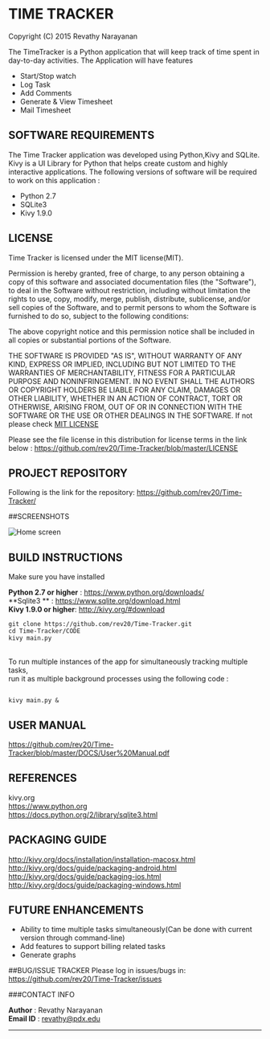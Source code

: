 # TIME TRACKER

Copyright (C) 2015 Revathy Narayanan

The TimeTracker is a Python application that will keep track of time spent in day-to-day activities.
The Application will have features 
* Start/Stop watch 
* Log Task
* Add Comments
* Generate & View Timesheet
* Mail Timesheet

## SOFTWARE REQUIREMENTS

The Time Tracker application was developed using Python,Kivy and SQLite. Kivy is a UI Library for Python that helps create custom and highly interactive applications. The following versions of software will be required to work on this application :

* Python 2.7
* SQLite3
* Kivy 1.9.0

## LICENSE

Time Tracker is licensed under the MIT license(MIT). 

Permission is hereby granted, free of charge, to any person obtaining a copy
of this software and associated documentation files (the "Software"), to deal
in the Software without restriction, including without limitation the rights
to use, copy, modify, merge, publish, distribute, sublicense, and/or sell
copies of the Software, and to permit persons to whom the Software is
furnished to do so, subject to the following conditions:

The above copyright notice and this permission notice shall be included in all
copies or substantial portions of the Software.

THE SOFTWARE IS PROVIDED "AS IS", WITHOUT WARRANTY OF ANY KIND, EXPRESS OR
IMPLIED, INCLUDING BUT NOT LIMITED TO THE WARRANTIES OF MERCHANTABILITY,
FITNESS FOR A PARTICULAR PURPOSE AND NONINFRINGEMENT. IN NO EVENT SHALL THE
AUTHORS OR COPYRIGHT HOLDERS BE LIABLE FOR ANY CLAIM, DAMAGES OR OTHER
LIABILITY, WHETHER IN AN ACTION OF CONTRACT, TORT OR OTHERWISE, ARISING FROM,
OUT OF OR IN CONNECTION WITH THE SOFTWARE OR THE USE OR OTHER DEALINGS IN THE
SOFTWARE.
If not please check [MIT LICENSE](http://opensource.org/licenses/MIT)

Please see the file license in this distribution for license terms in the link below :
https://github.com/rev20/Time-Tracker/blob/master/LICENSE

## PROJECT REPOSITORY

Following is the link for the repository: 
https://github.com/rev20/Time-Tracker/

##SCREENSHOTS

![Home screen ](/Users/revathy/homescreen.png "Home")



## BUILD INSTRUCTIONS

Make sure you have installed <br />

**Python 2.7 or higher** : https://www.python.org/downloads/ <br />
**Sqlite3             ** : https://www.sqlite.org/download.html <br /> 
**Kivy 1.9.0 or higher**: http://kivy.org/#download <br />

```
git clone https://github.com/rev20/Time-Tracker.git
cd Time-Tracker/CODE
kivy main.py

```
<br />
To run multiple instances of the app for simultaneously tracking multiple tasks, <br />
run it as multiple background processes using the following code : <br />

```

kivy main.py &

```


## USER MANUAL

https://github.com/rev20/Time-Tracker/blob/master/DOCS/User%20Manual.pdf

## REFERENCES
kivy.org <br />
https://www.python.org <br />
https://docs.python.org/2/library/sqlite3.html <br />

## PACKAGING GUIDE
http://kivy.org/docs/installation/installation-macosx.html <br />
http://kivy.org/docs/guide/packaging-android.html <br />
http://kivy.org/docs/guide/packaging-ios.html <br />
http://kivy.org/docs/guide/packaging-windows.html <br />

## FUTURE ENHANCEMENTS
* Ability to time multiple tasks simultaneously(Can be done with current version through command-line)
* Add features to support billing related tasks
* Generate graphs 


##BUG/ISSUE TRACKER
Please log in issues/bugs in:  https://github.com/rev20/Time-Tracker/issues


###CONTACT INFO

**Author**   : Revathy Narayanan <br />
**Email ID** : revathy@pdx.edu










***
